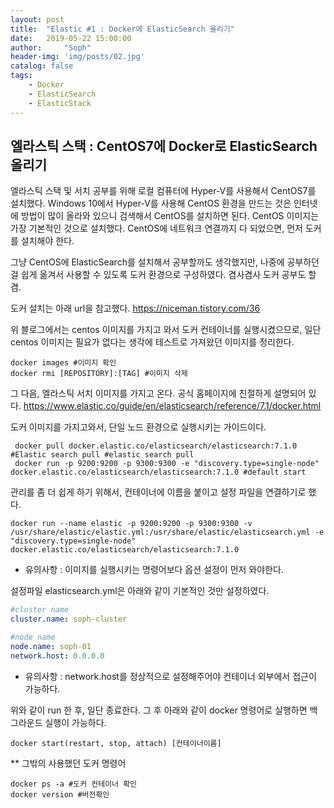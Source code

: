 ```yaml
---
layout: post
title:  "Elastic #1 : Docker에 ElasticSearch 올리기"
date:   2019-05-22 15:00:00
author:     "Soph"
header-img: 'img/posts/02.jpg'
catalog: false
tags:
    - Docker
    - ElasticSearch
    - ElasticStack
---
```

## 엘라스틱 스택 : CentOS7에 Docker로 ElasticSearch 올리기

  엘라스틱 스택 및 서치 공부를 위해 로컬 컴퓨터에 Hyper-V를 사용해서 CentOS7를 설치했다. Windows 10에서 Hyper-V를 사용해 CentOS 환경을 만드는 것은 인터넷에 방법이 많이 올라와 있으니 검색해서 CentOS를 설치하면 된다. CentOS 이미지는 가장 기본적인 것으로 설치했다. CentOS에 네트워크 연결까지 다 되었으면, 먼저 도커를 설치해야 한다.

  그냥 CentOS에 ElasticSearch를 설치해서 공부할까도 생각했지만, 나중에 공부하던 걸 쉽게 옮겨서 사용할 수 있도록 도커 환경으로 구성하였다. 겸사겸사 도커 공부도 할겸.

  도커 설치는 아래 url을 참고했다.
  https://niceman.tistory.com/36

  위 블로그에서는 centos 이미지를 가지고 와서 도커 컨테이너를 실행시켰으므로, 일단 centos 이미지는 필요가 없다는 생각에 테스트로 가져왔던 이미지를 정리한다.

  ```
  docker images #이미지 확인
  docker rmi [REPOSITORY]:[TAG] #이미지 삭제
  ```

  그 다음, 엘라스틱 서치 이미지를 가지고 온다. 공식 홈페이지에 친절하게 설명되어 있다.
  https://www.elastic.co/guide/en/elasticsearch/reference/7.1/docker.html

  도커 이미지를 가지고와서, 단일 노드 환경으로 실행시키는 가이드이다.
 ```
  docker pull docker.elastic.co/elasticsearch/elasticsearch:7.1.0 #Elastic search pull #elastic search pull
  docker run -p 9200:9200 -p 9300:9300 -e "discovery.type=single-node" docker.elastic.co/elasticsearch/elasticsearch:7.1.0 #default start
  ```

  관리를 좀 더 쉽게 하기 위해서, 컨테이너에 이름을 붙이고 설정 파일을 연결하기로 했다.
  ```
  docker run --name elastic -p 9200:9200 -p 9300:9300 -v /usr/share/elastic/elastic.yml:/usr/share/elastic/elasticsearch.yml -e "discovery.type=single-node" docker.elastic.co/elasticsearch/elasticsearch:7.1.0
  ```

  * 유의사항 : 이미지를 실행시키는 명령어보다 옵션 설정이 먼저 와야한다.

  설정파일 elasticsearch.yml은 아래와 같이 기본적인 것만 설정하였다.
  ```yml
  #cluster name
  cluster.name: soph-cluster

  #node name
  node.name: soph-01
  network.host: 0.0.0.0
  ```

  * 유의사항 : network.host를 정상적으로 설정해주어야 컨테이너 외부에서 접근이 가능하다.

  위와 같이 run 한 후, 일단 종료한다. 그 후 아래와 같이 docker 명령어로 실행하면 백그라운드 실행이 가능하다.
  ```
  docker start(restart, stop, attach) [컨테이너이름]
  ```

  ** 그밖의 사용했던 도커 명령어
  ```
  docker ps -a #도커 컨테이너 확인
  docker version #버전확인
  ```


  